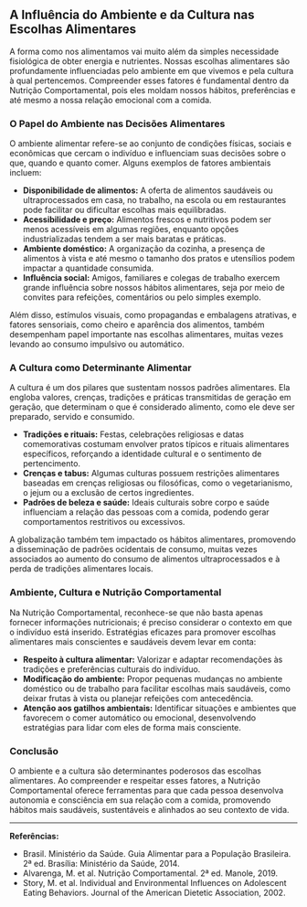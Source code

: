 
## A Influência do Ambiente e da Cultura nas Escolhas Alimentares

A forma como nos alimentamos vai muito além da simples necessidade fisiológica de obter energia e nutrientes. Nossas escolhas alimentares são profundamente influenciadas pelo ambiente em que vivemos e pela cultura à qual pertencemos. Compreender esses fatores é fundamental dentro da Nutrição Comportamental, pois eles moldam nossos hábitos, preferências e até mesmo a nossa relação emocional com a comida.

### O Papel do Ambiente nas Decisões Alimentares

O ambiente alimentar refere-se ao conjunto de condições físicas, sociais e econômicas que cercam o indivíduo e influenciam suas decisões sobre o que, quando e quanto comer. Alguns exemplos de fatores ambientais incluem:

- **Disponibilidade de alimentos:** A oferta de alimentos saudáveis ou ultraprocessados em casa, no trabalho, na escola ou em restaurantes pode facilitar ou dificultar escolhas mais equilibradas.
- **Acessibilidade e preço:** Alimentos frescos e nutritivos podem ser menos acessíveis em algumas regiões, enquanto opções industrializadas tendem a ser mais baratas e práticas.
- **Ambiente doméstico:** A organização da cozinha, a presença de alimentos à vista e até mesmo o tamanho dos pratos e utensílios podem impactar a quantidade consumida.
- **Influência social:** Amigos, familiares e colegas de trabalho exercem grande influência sobre nossos hábitos alimentares, seja por meio de convites para refeições, comentários ou pelo simples exemplo.

Além disso, estímulos visuais, como propagandas e embalagens atrativas, e fatores sensoriais, como cheiro e aparência dos alimentos, também desempenham papel importante nas escolhas alimentares, muitas vezes levando ao consumo impulsivo ou automático.

### A Cultura como Determinante Alimentar

A cultura é um dos pilares que sustentam nossos padrões alimentares. Ela engloba valores, crenças, tradições e práticas transmitidas de geração em geração, que determinam o que é considerado alimento, como ele deve ser preparado, servido e consumido.

- **Tradições e rituais:** Festas, celebrações religiosas e datas comemorativas costumam envolver pratos típicos e rituais alimentares específicos, reforçando a identidade cultural e o sentimento de pertencimento.
- **Crenças e tabus:** Algumas culturas possuem restrições alimentares baseadas em crenças religiosas ou filosóficas, como o vegetarianismo, o jejum ou a exclusão de certos ingredientes.
- **Padrões de beleza e saúde:** Ideais culturais sobre corpo e saúde influenciam a relação das pessoas com a comida, podendo gerar comportamentos restritivos ou excessivos.

A globalização também tem impactado os hábitos alimentares, promovendo a disseminação de padrões ocidentais de consumo, muitas vezes associados ao aumento do consumo de alimentos ultraprocessados e à perda de tradições alimentares locais.

### Ambiente, Cultura e Nutrição Comportamental

Na Nutrição Comportamental, reconhece-se que não basta apenas fornecer informações nutricionais; é preciso considerar o contexto em que o indivíduo está inserido. Estratégias eficazes para promover escolhas alimentares mais conscientes e saudáveis devem levar em conta:

- **Respeito à cultura alimentar:** Valorizar e adaptar recomendações às tradições e preferências culturais do indivíduo.
- **Modificação do ambiente:** Propor pequenas mudanças no ambiente doméstico ou de trabalho para facilitar escolhas mais saudáveis, como deixar frutas à vista ou planejar refeições com antecedência.
- **Atenção aos gatilhos ambientais:** Identificar situações e ambientes que favorecem o comer automático ou emocional, desenvolvendo estratégias para lidar com eles de forma mais consciente.

### Conclusão

O ambiente e a cultura são determinantes poderosos das escolhas alimentares. Ao compreender e respeitar esses fatores, a Nutrição Comportamental oferece ferramentas para que cada pessoa desenvolva autonomia e consciência em sua relação com a comida, promovendo hábitos mais saudáveis, sustentáveis e alinhados ao seu contexto de vida.

___
**Referências:**
- Brasil. Ministério da Saúde. Guia Alimentar para a População Brasileira. 2ª ed. Brasília: Ministério da Saúde, 2014.
- Alvarenga, M. et al. Nutrição Comportamental. 2ª ed. Manole, 2019.
- Story, M. et al. Individual and Environmental Influences on Adolescent Eating Behaviors. Journal of the American Dietetic Association, 2002.
```
